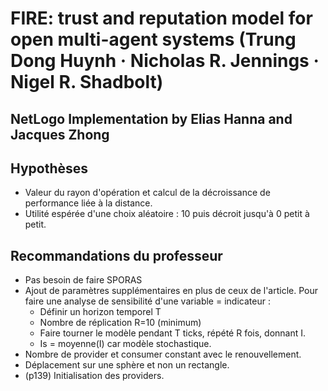 # FIRE: trust and reputation model for open multi-agent systems (Trung Dong Huynh · Nicholas R. Jennings · Nigel R. Shadbolt)

## NetLogo Implementation by Elias Hanna and Jacques Zhong

## Hypothèses 
* Valeur du rayon d'opération et calcul de la décroissance de performance liée à la distance.
* Utilité espérée d'une choix aléatoire : 10 puis décroit jusqu'à 0 petit à petit.

## Recommandations du professeur
* Pas besoin de faire SPORAS
* Ajout de paramètres supplémentaires en plus de ceux de l'article.
Pour faire une analyse de sensibilité d'une variable = indicateur :
	* Définir un horizon temporel T
	* Nombre de réplication R=10 (minimum)
	* Faire tourner le modèle pendant T ticks, répété R fois, donnant I.
	* Is = moyenne(I) car modèle stochastique.
* Nombre de provider et consumer constant avec le renouvellement.
* Déplacement sur une sphère et non un rectangle.
* (p139) Initialisation des providers. 